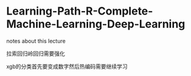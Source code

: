 # Learning-Path-R-Complete-Machine-Learning-Deep-Learning
notes about this lecture 

拉索回归岭回归需要强化

xgb的分类首先要变成数字然后热编码需要继续学习


